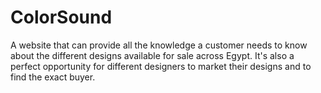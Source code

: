 # ColorSound
A website that can provide all the knowledge a customer needs to know about the different designs available for sale across Egypt. It's also a perfect opportunity for different designers to market their designs and to find the exact buyer.
